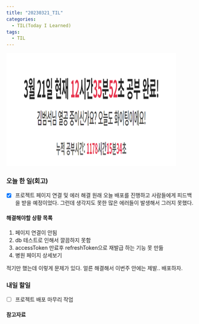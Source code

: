 ```yaml
---
title: "20230321_TIL"
categories:
  - TIL(Today I Learned)
tags:
  - TIL
---
```


<img src="/assets/images/20230321/스크린샷 2023-03-21 222404.png" width="450px" height="300px" title="project" alt="project">


### 오늘 한 일(회고)
- [x] 프로젝트 페이지 연결 및 에러 해결 
원래 오늘 배포를 진행하고 사람들에게 피드백을 받을 예정이었다. 그런데 생각지도 못한 많은 에러들이 발생해서 그러지 못했다. 

#### 해결해야할 상황 목록 
1. 페이지 연결이 안됨
2. db 테스트로 인해서 깔끔하지 못함 
3. accessToken 만료후 refreshToken으로 재발급 하는 기능 못 만듦 
4. 병원 페이지 상세보기 

적기만 했는데 이렇게 문제가 있다. 얼른 해결해서 이번주 안에는 제발.. 배포하자. 

### 내일 할일
- [ ] 프로젝트 배포 마무리 작업 

#### 참고자료


